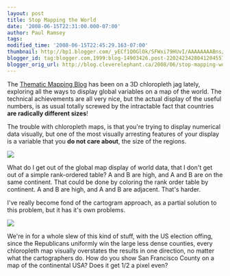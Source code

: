 ```yaml
---
layout: post
title: Stop Mapping the World
date: '2008-06-15T22:31:00.000-07:00'
author: Paul Ramsey
tags: 
modified_time: '2008-06-15T22:45:29.163-07:00'
thumbnail: http://bp1.blogger.com/_yECf1Q0GlOk/SFWxi79HUvI/AAAAAAAABns/JPdPLQBzJmE/s72-c/3Dworks1.png
blogger_id: tag:blogger.com,1999:blog-14903426.post-2202423428041204557
blogger_orig_url: http://blog.cleverelephant.ca/2008/06/stop-mapping-world.html
---
```


The [Thematic Mapping Blog](http://blog.thematicmapping.org/) has been on a 3D chloropleth jag lately, exploring all the ways to display global variables on a map of the world.  The technical achievements are all very nice, but the actual display of the useful numbers, is as usual totally screwed by the intractable fact that countries **are radically different sizes**!

The trouble with chloropleth maps, is that you're trying to display numerical data visually, but one of the most visually arresting features of your display is a variable that you **do not care about**, the size of the regions.

<img src="http://bp1.blogger.com/_yECf1Q0GlOk/SFWxi79HUvI/AAAAAAAABns/JPdPLQBzJmE/s400/3Dworks1.png" />

What do I get out of the global map display of world data, that I don't get out of a simple rank-ordered table?  A and B are high, and A and B are on the same continent. That could be done by coloring the rank order table by continent.  A and B are high, and A and B are adjacent. That's harder.

I've really become fond of the cartogram approach, as a partial solution to this problem, but it has it's own problems.

<img src="http://infosthetics.com/archives/cartogram.jpg" />

We're in for a whole slew of this kind of stuff, with the US election offing, since the Republicans uniformly win the large less dense counties, every chloropleth map visually overstates the results in one direction, no matter what the cartographers do. How do you show San Francisco County on a map of the continental USA? Does it get 1/2 a pixel even?


